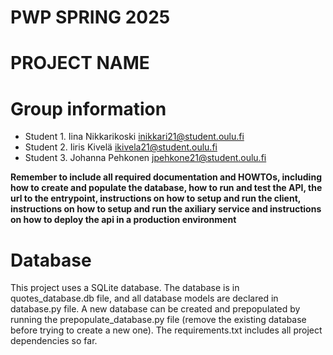 # PWP SPRING 2025
# PROJECT NAME
# Group information
* Student 1. Iina Nikkarikoski inikkari21@student.oulu.fi
* Student 2. Iiris Kivelä ikivela21@student.oulu.fi
* Student 3. Johanna Pehkonen jpehkone21@student.oulu.fi


__Remember to include all required documentation and HOWTOs, including how to create and populate the database, how to run and test the API, the url to the entrypoint, instructions on how to setup and run the client, instructions on how to setup and run the axiliary service and instructions on how to deploy the api in a production environment__

# Database
This project uses a SQLite database. The database is in quotes_database.db file, and all database models are declared in database.py file. A new database can be created and prepopulated by running the prepopulate_database.py file (remove the existing database before trying to create a new one). The requirements.txt includes all project dependencies so far.
